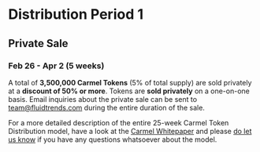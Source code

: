 # Distribution Period 1

## Private Sale
### Feb 26 - Apr 2 (5 weeks)

A total of **3,500,000 Carmel Tokens** (5% of total supply) are sold privately at a **discount of 50% or more**. Tokens are **sold privately** on a one-on-one basis. Email inquiries about the private sale can be sent to [team@fluidtrends.com](mailto:team@fluidtrends.com) during the entire duration of the sale.

For a more detailed description of the entire 25-week Carmel Token Distribution model, have a look at the [Carmel Whitepaper](https://github.com/fluidtrends/carmel/tree/master/docs/whitepaper#token-distribution) and please [do let us know](https://t.me/carmelplatform) if you have any questions whatsoever about the model.
